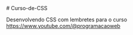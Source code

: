 <base target="_blank">
# Curso-de-CSS

Desenvolvendo CSS com lembretes para o curso
<https://www.youtube.com/@programacaoweb>